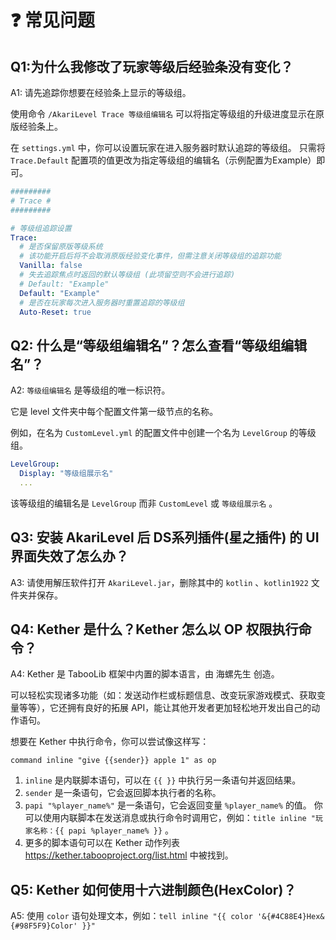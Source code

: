 # ❓ 常见问题

## Q1:为什么我修改了玩家等级后经验条没有变化？

A1: 请先追踪你想要在经验条上显示的等级组。

使用命令 `/AkariLevel Trace 等级组编辑名` 可以将指定等级组的升级进度显示在原版经验条上。

在 `settings.yml` 中，你可以设置玩家在进入服务器时默认追踪的等级组。
只需将 `Trace.Default` 配置项的值更改为指定等级组的编辑名（示例配置为Example）即可。

``` yaml
#########
# Trace #
#########

# 等级组追踪设置
Trace:
  # 是否保留原版等级系统
  # 该功能开启后将不会取消原版经验变化事件，但需注意关闭等级组的追踪功能
  Vanilla: false
  # 失去追踪焦点时返回的默认等级组 (此项留空则不会进行追踪)
  # Default: "Example"
  Default: "Example"
  # 是否在玩家每次进入服务器时重置追踪的等级组
  Auto-Reset: true
```

## Q2: 什么是“等级组编辑名”？怎么查看“等级组编辑名”？

A2: `等级组编辑名` 是等级组的唯一标识符。

它是 level 文件夹中每个配置文件第一级节点的名称。

例如，在名为 `CustomLevel.yml` 的配置文件中创建一个名为 `LevelGroup` 的等级组。

``` yaml
LevelGroup:
  Display: "等级组展示名"
  ...
```

该等级组的编辑名是 `LevelGroup` 而非 `CustomLevel` 或 `等级组展示名` 。

## Q3: 安装 AkariLevel 后 DS系列插件(星之插件) 的 UI 界面失效了怎么办？

A3: 请使用解压软件打开 `AkariLevel.jar`，删除其中的 `kotlin` 、`kotlin1922` 文件夹并保存。

## Q4: Kether 是什么？Kether 怎么以 OP 权限执行命令？

A4: Kether 是 TabooLib 框架中内置的脚本语言，由 海螺先生 创造。

可以轻松实现诸多功能（如：发送动作栏或标题信息、改变玩家游戏模式、获取变量等等），它还拥有良好的拓展
API，能让其他开发者更加轻松地开发出自己的动作语句。

想要在 Kether 中执行命令，你可以尝试像这样写：

```
command inline "give {{sender}} apple 1" as op
```

1. `inline` 是内联脚本语句，可以在 `{{ }}` 中执行另一条语句并返回结果。
2. `sender` 是一条语句，它会返回脚本执行者的名称。
3. `papi "%player_name%"` 是一条语句，它会返回变量 `%player_name%` 的值。
   你可以使用内联脚本在发送消息或执行命令时调用它，例如：`title inline "玩家名称：{{ papi %player_name% }}` 。
4. 更多的脚本语句可以在 Kether 动作列表 https://kether.tabooproject.org/list.html 中被找到。

## Q5: Kether 如何使用十六进制颜色(HexColor)？

A5: 使用 `color` 语句处理文本，例如：`tell inline "{{ color '&{#4C88E4}Hex&{#98F5F9}Color' }}"`